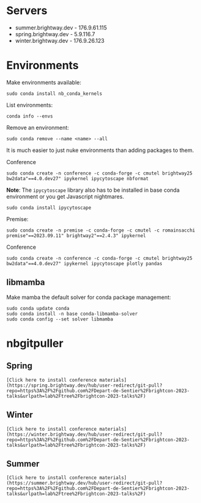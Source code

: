 # Servers

* summer.brightway.dev - 176.9.61.115
* spring.brightway.dev - 5.9.116.7
* winter.brightway.dev - 176.9.26.123

# Environments

Make environments available:

    sudo conda install nb_conda_kernels

List environments:

    conda info --envs

Remove an environment:

    sudo conda remove --name <name> --all

It is much easier to just nuke environments than adding packages to them.

Conference

    sudo conda create -n conference -c conda-forge -c cmutel brightway25 bw2data"==4.0.dev27" ipykernel ipycytoscape nbformat

**Note**: The `ipycytoscape` library also has to be installed in base conda environment or you get Javascript nightmares.

    sudo conda install ipycytoscape

Premise:

    sudo conda create -n premise -c conda-forge -c cmutel -c romainsacchi premise"==2023.09.11" brightway2"==2.4.3" ipykernel

Conference

    sudo conda create -n conference -c conda-forge -c cmutel brightway25 bw2data"==4.0.dev27" ipykernel ipycytoscape plotly pandas

## libmamba

Make mamba the default solver for conda package management:

    sudo conda update conda
    sudo conda install -n base conda-libmamba-solver
    sudo conda config --set solver libmamba

# nbgitpuller

## Spring

`[Click here to install conference materials](https://spring.brightway.dev/hub/user-redirect/git-pull?repo=https%3A%2F%2Fgithub.com%2FDepart-de-Sentier%2Fbrightcon-2023-talks&urlpath=lab%2Ftree%2Fbrightcon-2023-talks%2F)`

## Winter

`[Click here to install conference materials](https://winter.brightway.dev/hub/user-redirect/git-pull?repo=https%3A%2F%2Fgithub.com%2FDepart-de-Sentier%2Fbrightcon-2023-talks&urlpath=lab%2Ftree%2Fbrightcon-2023-talks%2F)`

## Summer

`[Click here to install conference materials](https://summer.brightway.dev/hub/user-redirect/git-pull?repo=https%3A%2F%2Fgithub.com%2FDepart-de-Sentier%2Fbrightcon-2023-talks&urlpath=lab%2Ftree%2Fbrightcon-2023-talks%2F)`
